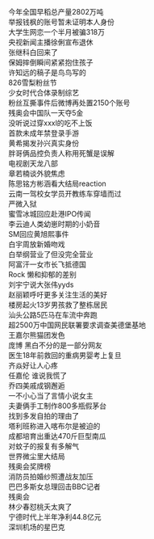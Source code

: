今年全国早稻总产量2802万吨  
举报钱枫的账号暂未证明本人身份  
大学生网恋一个半月被骗318万  
央视新闻主播徐俐宣布退休  
张继科白回来了  
保姆摔倒瞬间紧紧抱住孩子  
许知远的稿子是鸟鸟写的  
826雪梨粉丝节  
少女时代合体录制综艺  
粉丝互撕事件后微博再处置2150个账号  
残奥会中国队一天夺5金  
没听说过穿xxxl的吃不上饭  
首款未成年禁登录手游  
黄希揭发孙兴真实身份  
胖哥俩品控负责人称用死蟹是误解  
电视剧天龙八部  
章若楠谈外貌焦虑  
陈思铭方彬涵看大结局reaction  
云南一驾校女学员开教练车穿墙而过  
严微入狱  
蜜雪冰城回应赴港IPO传闻  
李云迪人类幼崽时期的小奶音  
SM回应黄旭熙事件  
白宇周放新婚吻戏  
白举纲营业了但没完全营业  
阿富汗一女市长飞抵德国  
Rock 懒和抑郁的差别  
刘宇宁说大张伟yyds  
赵丽颖呼吁更多关注生活的美好  
楼房起火13岁男孩救了整栋居民  
汕头公路5匹马在车流中奔跑  
超2500万中国网民联署要求调查美德堡基地  
王嘉尔熊猫团发色  
庞博 黑白不分的是一部分网友  
医生18年前救回的重病男婴考上复旦  
齐焱好让人心疼  
任嘉伦 谁说我慌了  
乔四美戚成钢邂逅  
一不小心当了言情小说女主  
夫妻俩手工制作800多瓶假茅台  
找到多发自拍的理由了  
塔利班称进入喀布尔是被迫的  
成都培育出重达470斤巨型南瓜  
对蚊子的报复有多解气  
世界微尘里大结局  
残奥会奖牌榜  
消防员拍婚纱照遭战友加压  
巴巴多斯女总理回击BBC记者  
残奥会  
林少春怼桃夭太爽了  
宁德时代上半年净利44.8亿元  
深圳机场的星巴克  
